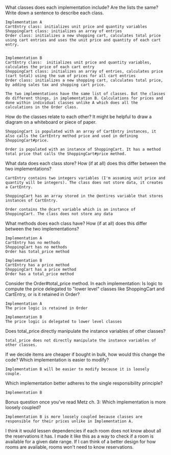 What classes does each implementation include? Are the lists the same?
Write down a sentence to describe each class.

    Implementation A
    CartEntry class: initializes unit price and quantity variables
    ShoppingCart class: initializes an array of entries
    Order class: initializes a new shopping cart, calculates total price using cart entries and uses the unit price and quantity of each cart entry.


    Implementation B
    CartEntry class:  initializes unit price and quantity variables, calculates the price of each cart entry
    ShoppingCart class: initializes an array of entries, calculates price (cart total) using the sum of prices for all cart entries  
    Order class: initializes a new shopping cart, calculates total price, by adding sales tax and shopping cart price.

    The two implementations have the same list of classes. But the classes do different things, in implementation B. Calculations for prices and done within individual classes unlike A which does all the calculations in the Order class.

How do the classes relate to each other? It might be helpful to draw a diagram on a whiteboard or piece of paper.

    ShoppingCart is populated with an array of CartEntry instances, it also calls the CartEntry method price and used in defining ShoppingCart#price.

    Order is populated with an instance of ShoppingCart. It has a method total price that calls the ShoppingCart#price method.


What data does each class store? How (if at all) does this differ between the two implementations?


    CartEntry contains two integers variables (I'm assuming unit price and quantity will be integers). The class does not store data, it creates a CartEntry.

    ShoppingCart has an array stored in the @entires variable that stores instances of CartEntry.

    Order contains the @cart variable which is an instance of ShoppingCart. The class does not store any data

What methods does each class have? How (if at all) does this differ between the two implementations?

    Implementation A
    CartEntry has no methods
    ShoppingCart has no methods
    Order has total_price method

    Implementation B
    CartEntry has a price method
    ShoppingCart has a price method
    Order has a total_price method


Consider the Order#total_price method. In each implementation:
Is logic to compute the price delegated to "lower level" classes like ShoppingCart and CartEntry, or is it retained in Order?

    Implementation A
    The price logic is retained in Order

    Implementation B
    The price logic is delegated to lower level classes

Does total_price directly manipulate the instance variables of other classes?

    total_price does not directly manipulate the instance variables of other classes.

If we decide items are cheaper if bought in bulk, how would this change the code? Which implementation is easier to modify?

    Implementation B will be easier to modify because it is loosely couple.

Which implementation better adheres to the single responsibility principle?

    Implementation B


Bonus question once you've read Metz ch. 3: Which implementation is more loosely coupled?

    Implementation B is more loosely coupled because classes are responsible for their prices unlike in Implementation A.

I think it would lessen dependencies if each room does not know about all the reservations it has. I made it like this as a way to check if a room is available for a given date range. If I can think of a better design for how rooms are available, rooms won't need to know reservations.  
  
